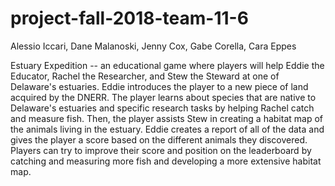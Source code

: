 # project-fall-2018-team-11-6
Alessio Iccari, Dane Malanoski, Jenny Cox, Gabe Corella, Cara Eppes 

Estuary Expedition -- an educational game where players will help Eddie the Educator, Rachel the Researcher, and Stew the Steward at one of Delaware's estuaries.  Eddie introduces the player to a new piece of land acquired by the DNERR.  The player learns about species that are native to Delaware's estuaries and specific research tasks by helping Rachel catch and measure fish.  Then, the player assists Stew in creating a habitat map of the animals living in the estuary.  Eddie creates a report of all of the data and gives the player a score based on the different animals they discovered.  Players can try to improve their score and position on the leaderboard by catching and measuring more fish and developing a more extensive habitat map.
